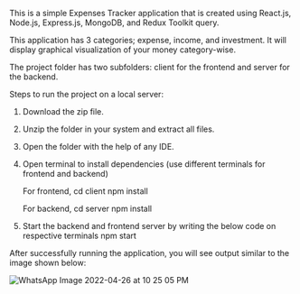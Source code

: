 This is a simple Expenses Tracker application that is created using React.js, Node.js, Express.js, MongoDB, and Redux Toolkit query.

This application has 3 categories; expense, income, and investment. It will display graphical visualization of your money category-wise. 

The project folder has two subfolders: client for the frontend and server for the backend.
 
Steps to run the project on a local server:

1. Download the zip file.
2. Unzip the folder in your system and extract all files.
3. Open the folder with the help of any IDE.
4. Open terminal to install dependencies (use different terminals for frontend and backend)
   
   For frontend,
   cd client
   npm install
   
   For backend,
   cd server
   npm install
   
5. Start the backend and frontend server by writing the below code on respective terminals
   npm start

After successfully running the application, you will see output similar to the image shown below:


![WhatsApp Image 2022-04-26 at 10 25 05 PM](https://user-images.githubusercontent.com/60284672/165357807-dc8d2277-a1d5-459d-ae51-84f2fcd793db.jpeg)
